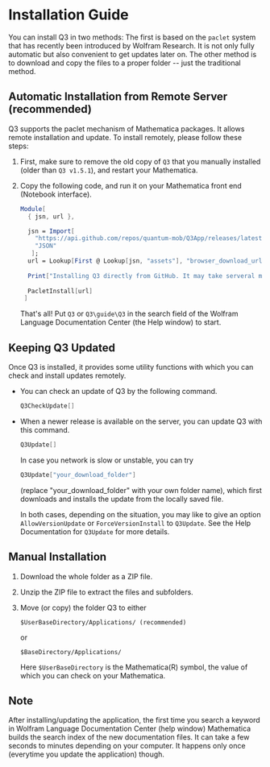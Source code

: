 # Installation Guide

You can install Q3 in two methods: The first is based on the `paclet` system that has recently been introduced by Wolfram Research. It is not only fully automatic but also convenient to get updates later on. The other method is to download and copy the files to a proper folder -- just the traditional method.

## Automatic Installation from Remote Server (recommended)

Q3 supports the paclet mechanism of Mathematica packages. It allows remote installation and update. To install remotely, please follow these steps:

1. First, make sure to remove the old copy of `Q3` that you manually installed (older than `Q3 v1.5.1`), and restart your Mathematica.

2. Copy the following code, and run it on your Mathematica front end (Notebook interface).
   ```Mathematica
   Module[
     { jsn, url },
   
     jsn = Import[
       "https://api.github.com/repos/quantum-mob/Q3App/releases/latest", 
       "JSON"
      ];
     url = Lookup[First @ Lookup[jsn, "assets"], "browser_download_url"];
  
     Print["Installing Q3 directly from GitHub. It may take serveral minutes or longer depending on your network conditions and your computer. Please be patient."];
  
     PacletInstall[url]
    ]
   ```
   That's all! Put `Q3` or `Q3\guide\Q3` in the search field of the Wolfram Language Documentation Center (the Help window) to start.


## Keeping Q3 Updated

Once Q3 is installed, it provides some utility functions with which you can check and install updates remotely.

- You can check an update of Q3 by the following command.
  ```Mathematica
  Q3CheckUpdate[]
  ```

- When a newer release is available on the server, you can update Q3 with this command.
  ```Mathematica
  Q3Update[]
  ```
  In case you network is slow or unstable, you can try
  ```Mathematica
  Q3Update["your_download_folder"]
  ```
  (replace "your_download_folder" with your own folder name), which first downloads and installs the update from the locally saved file.
  
  In both cases, depending on the situation, you may like to give an option `AllowVersionUpdate` or `ForceVersionInstall` to `Q3Update`. See the Help Documentation for `Q3Update` for more details.


## Manual Installation

1. Download the whole folder as a ZIP file.

2. Unzip the ZIP file to extract the files and subfolders.

3. Move (or copy) the folder Q3 to either

   ```
   $UserBaseDirectory/Applications/ (recommended)
   ```

   or
   
   ```
   $BaseDirectory/Applications/
   ```

   Here `$UserBaseDirectory` is the Mathematica(R) symbol, the value of which you can check on your Mathematica.


## Note

After installing/updating the application, the first time you search a keyword in Wolfram Language Documentation Center (help window) Mathematica builds the search index of the new documentation files. It can take a few seconds to minutes depending on your computer. It happens only once (everytime you update the application) though.
